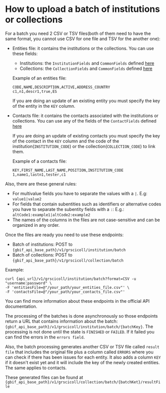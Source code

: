 # How to upload a batch of institutions or collections

For a batch you need 2 CSV or TSV files(both of them need to have the same format, you cannot use CSV for one file and TSV
for the another one):

- Entities file: it contains the institutions or the collections. You can use these fields:
    - Institutions: the `InstitutionFields` and `CommonFields`
      defined [here](../registry-service/src/main/java/org/gbif/registry/service/collections/batch/FileFields.java)
    - Collections: the `CollectionFields` and `CommonFields`
      defined [here](../registry-service/src/main/java/org/gbif/registry/service/collections/batch/FileFields.java)

  Example of an entities file:
  ```
  CODE,NAME,DESCRIPTION,ACTIVE,ADDRESS_COUNTRY
  c1,n1,descr1,true,ES
  ```

  If you are doing an update of an existing entity you must specify the key of the entity in the `KEY` column.
- Contacts file: it contains the contacts associated with the institutions or collections. You can use any of the fields of
  the `ContactFields` defined [here](../registry-service/src/main/java/org/gbif/registry/service/collections/batch/FileFields.java)

  If you are doing an update of existing contacts you must specify the key of the contact in the `KEY` column and the
  code of the institution(`INSTITUTION_CODE`) or the collection(`COLLECTION_CODE`) to link them.

  Example of a contacts file:
  ```
  KEY,FIRST_NAME,LAST_NAME,POSITION,INSTITUTION_CODE
  1,name1,lastn1,tester,c1
  ```

Also, there are these general rules:

- For multivalue fields you have to separate the values with a `|`. E.g: `value1|value2`
- For fields that contain subentities such as identifiers or alternative codes you have to separate the subentity fields
  with a `:`: E.g.: `altCode1:example1|altCode2:example2`
- The names of the columns in the files are not case-sensitive and can be organized in any order.

Once the files are ready you need to use these endpoints:
  - Batch of institutions: POST to `{gbif_api_base_path}/v1/grscicoll/institution/batch`
  - Batch of collections: POST to `{gbif_api_base_path}/v1/grscicoll/collection/batch`

Example:
```
curl {api_url}/v1/grscicoll/institution/batch?format=CSV -u "username:password" \
-F 'entitiesFile=@"/your_path/your_entities_file.csv"' \
-F 'contactsFile=@"/your_path/your_contacts_file.csv"'
```

You can find more information about these endpoints in the official API documentation.

The processing of the batches is done asynchronously so those endpoints return a URL that contains information about the
batch: `{gbif_api_base_path}/v1/grscicoll/institution/batch/{batchKey}`. The processing is not done until the state
is `FINISHED` or `FAILED`. If it failed you can find the errors in the `errors field`.

Also, the batch processing generates another CSV or TSV file called `result file` that includes the original file plus
a column called `ERRORS` where you can check if there has been issues for each entity. It also adds a column `KEY` if
it doesn't exist yet and it will include the key of the newly created entities. The same applies to contacts.

These generated files can be found at `{gbif_api_base_path}/v1/grscicoll/collection/batch/{batchKet}/resultFile`




